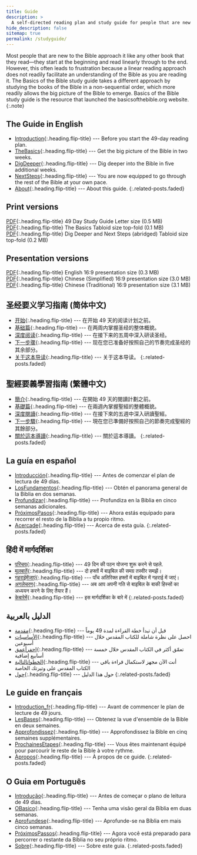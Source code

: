 ```yaml
---
title: Guide
description: >
  A self-directed reading plan and study guide for people that are new to the Bible and want to learn what it means to be a follower of Jesus.
hide_description: false
sitemap: true
permalink: /studyguide/
---
```


Most people that are new to the Bible approach it like any other book that they read—they start at the beginning and read linearly through to the end. However, this often leads to frustration because a linear reading approach does not readily facilitate an understanding of the Bible as you are reading it. The Basics of the Bible study guide takes a different approach by studying the books of the Bible in a non-sequential order, which more readily allows the big picture of the Bible to emerge. Basics of the Bible study guide is the resource that launched the basicsofthebible.org website.
{:.note}

## The Guide in English
* [Introduction]{:.heading.flip-title} --- Before you start the 49-day reading plan.
* [TheBasics]{:.heading.flip-title} --- Get the big picture of the Bible in two weeks.
* [DigDeeper]{:.heading.flip-title} --- Dig deeper into the Bible in five additional weeks.
* [NextSteps]{:.heading.flip-title} --- You are now equipped to go through the rest of the Bible at your own pace.
* [About]{:.heading.flip-title} --- About this guide.
{:.related-posts.faded}

## Print versions
[PDF](../assets/pdfs/49DayStudyGuide.pdf){:.heading.flip-title} <span class="icon-file-pdf"></span> 49 Day Study Guide Letter size (0.5 MB)
[PDF](../assets/pdfs/BasicsOfTheBible2024tabloid_basics.pdf){:.heading.flip-title} <span class="icon-file-pdf"></span> The Basics Tabloid size top-fold (0.1 MB)
[PDF](../assets/pdfs/BasicsOfTheBible2025tabloid_digdeeer_nextsteps.pdf){:.heading.flip-title} <span class="icon-file-pdf"></span> Dig Deeper and Next Steps (abridged) Tabloid size top-fold (0.2 MB)

## Presentation versions
[PDF](../assets/pdfs/basicsofthebible.pdf){:.heading.flip-title} <span class="icon-file-pdf"></span> English 16:9 presentation size (0.3 MB)  
[PDF](../assets/pdfs/basicsofthebible_simplified.pdf){:.heading.flip-title} <span class="icon-file-pdf"></span> Chinese (Simplified) 16:9 presentation size (3.0 MB)  
[PDF](../assets/pdfs/basicsofthebible_traditional.pdf){:.heading.flip-title} <span class="icon-file-pdf"></span> Chinese (Traditional) 16:9 presentation size (3.1 MB)

## 圣经要义学习指南 (简体中文)
* [开始]{:.heading.flip-title} --- 在开始 49 天的阅读计划之前。
* [基础篇]{:.heading.flip-title} --- 在两周内掌握圣经的整体概貌。
* [深度阅读]{:.heading.flip-title} --- 在接下来的五周中深入研读圣经。
* [下一步骤]{:.heading.flip-title} --- 现在您已准备好按照自己的节奏完成圣经的其余部分。
* [关于这本导读]{:.heading.flip-title} --- 关于这本导读。
{:.related-posts.faded}

## 聖經要義學習指南 (繁體中文)
* [簡介]{:.heading.flip-title} --- 在開始 49 天的閱讀計劃之前。
* [基礎篇]{:.heading.flip-title} --- 在兩週內掌握聖經的整體概貌。
* [深度閱讀]{:.heading.flip-title} --- 在接下來的五週中深入研讀聖經。
* [下一步驟]{:.heading.flip-title} --- 現在您已準備好按照自己的節奏完成聖經的其餘部分。
* [關於這本導讀]{:.heading.flip-title} --- 關於這本導讀。
{:.related-posts.faded}

## La guía en español
* [Introducción]{:.heading.flip-title} --- Antes de comenzar el plan de lectura de 49 días.
* [LosFundamentos]{:.heading.flip-title} --- Obtén el panorama general de la Biblia en dos semanas.
* [Profundizar]{:.heading.flip-title} --- Profundiza en la Biblia en cinco semanas adicionales.
* [PróximosPasos]{:.heading.flip-title} --- Ahora estás equipado para recorrer el resto de la Biblia a tu propio ritmo.
* [Acercade]{:.heading.flip-title} --- Acerca de esta guía.
{:.related-posts.faded}

## हिंदी में मार्गदर्शिका
* [परिचय]{:.heading.flip-title} --- 49 दिन की पठन योजना शुरू करने से पहले.
* [मूलबातें]{:.heading.flip-title} --- दो हफ्तों में बाइबिल की समग्र तस्वीर समझें।
* [गहराईमेंजाएं]{:.heading.flip-title} --- पाँच अतिरिक्त हफ्तों में बाइबिल में गहराई में जाएं।
* [अगलेचरण]{:.heading.flip-title} --- अब आप अपनी गति से बाइबिल के बाकी हिस्सों का अध्ययन करने के लिए तैयार हैं।
* [केबारेमें]{:.heading.flip-title} --- इस मार्गदर्शिका के बारे में
{:.related-posts.faded}

## الدليل بالعربية
* [مقدمة]{:.heading.flip-title} --- قبل أن تبدأ خطة القراءة لمدة 49 يوماً
* [الأساسيات]{:.heading.flip-title} --- احصل على نظرة شاملة للكتاب المقدس خلال أسبوعين
* [احفرأعمق]{:.heading.flip-title} --- تعمّق أكثر في الكتاب المقدس خلال خمسة أسابيع إضافية
* [الخطواتالتالية]{:.heading.flip-title} --- أنت الآن مجهز لاستكمال قراءة باقي الكتاب المقدس على وتيرتك الخاصة
* [حول]{:.heading.flip-title} --- حول هذا الدليل
{:.related-posts.faded}

## Le guide en français
* [Introduction_fr]{:.heading.flip-title} --- Avant de commencer le plan de lecture de 49 jours.
* [LesBases]{:.heading.flip-title} --- Obtenez la vue d'ensemble de la Bible en deux semaines.
* [Approfondissez]{:.heading.flip-title} --- Approfondissez la Bible en cinq semaines supplémentaires.
* [ProchainesEtapes]{:.heading.flip-title} --- Vous êtes maintenant équipé pour parcourir le reste de la Bible à votre rythme.
* [Àpropos]{:.heading.flip-title} --- À propos de ce guide.
{:.related-posts.faded}

## O Guia em Português
* [Introdução]{:.heading.flip-title} --- Antes de começar o plano de leitura de 49 dias.
* [OBasico]{:.heading.flip-title} --- Tenha uma visão geral da Bíblia em duas semanas.
* [Aprofundese]{:.heading.flip-title} --- Aprofunde-se na Bíblia em mais cinco semanas.
* [PróximosPassos]{:.heading.flip-title} --- Agora você está preparado para percorrer o restante da Bíblia no seu próprio ritmo.
* [Sobre]{:.heading.flip-title} --- Sobre este guia.
{:.related-posts.faded}

[Introduction]: Introduction.md
[TheBasics]: TheBasics.md
[DigDeeper]: DigDeeper.md
[NextSteps]: NextSteps.md
[About]: About.md

[开始]: 开始.md
[基础篇]: 基础篇.md
[深度阅读]: 深度阅读.md
[下一步骤]: 下一步骤.md
[关于这本导读]: 关于这本导读.md

[簡介]: 簡介.md
[基礎篇]: 基礎篇.md
[深度閱讀]: 深度閱讀.md
[下一步驟]: 下一步驟.md
[關於這本導讀]: 關於這本導讀.md

[Introducción]: Introducción.md
[LosFundamentos]: LosFundamentos.md
[Profundizar]: Profundizar.md
[PróximosPasos]: PróximosPasos.md
[Acercade]: Acercade.md

[परिचय]: परिचय.md
[मूलबातें]: मूलबातें.md
[गहराईमेंजाएं]: गहराईमेंजाएं.md
[अगलेचरण]: अगलेचरण.md
[केबारेमें]: केबारेमें.md 

[مقدمة]: مقدمة.md
[الأساسيات]: الأساسيات.md
[احفرأعمق]: احفرأعمق.md
[الخطواتالتالية]: الخطواتالتالية.md
[حول]: حول.md

[Introduction_fr]: Introduction_fr.md
[LesBases]: LesBases.md
[Approfondissez]: Approfondissez.md
[ProchainesEtapes]: ProchainesEtapes.md
[Àpropos]: Àpropos.md

[Introdução]: Introdução.md
[OBasico]: OBasico.md
[Aprofundese]: Aprofundese.md
[PróximosPassos]: PróximosPassos.md
[Sobre]: Sobre.md